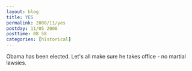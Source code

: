 ```yaml
---
layout: blog
title: YES
permalink: 2008/11/yes
postday: 11/05 2008
posttime: 08_58
categories: [historical]
---
```


<p>Obama has been elected. Let's all make sure he takes office - no martial lawsies.</p>
